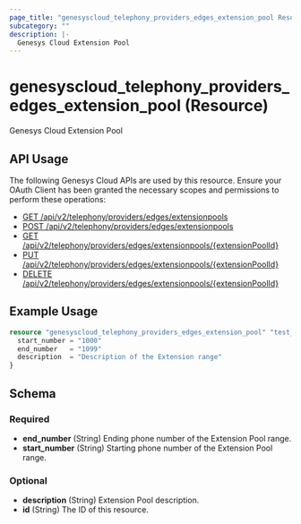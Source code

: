 ```yaml
---
page_title: "genesyscloud_telephony_providers_edges_extension_pool Resource - terraform-provider-genesyscloud"
subcategory: ""
description: |-
  Genesys Cloud Extension Pool
---
```

# genesyscloud_telephony_providers_edges_extension_pool (Resource)

Genesys Cloud Extension Pool

## API Usage
The following Genesys Cloud APIs are used by this resource. Ensure your OAuth Client has been granted the necessary scopes and permissions to perform these operations:

* [GET /api/v2/telephony/providers/edges/extensionpools](https://developer.genesys.cloud/api/rest/v2/telephonyprovidersedge/#get-api-v2-telephony-providers-edges-extensionpools)
* [POST /api/v2/telephony/providers/edges/extensionpools](https://developer.genesys.cloud/api/rest/v2/telephonyprovidersedge/#post-api-v2-telephony-providers-edges-extensionpools)
* [GET /api/v2/telephony/providers/edges/extensionpools/{extensionPoolId}](https://developer.genesys.cloud/api/rest/v2/telephonyprovidersedge/#get-api-v2-telephony-providers-edges-extensionpools--extensionPoolId-)
* [PUT /api/v2/telephony/providers/edges/extensionpools/{extensionPoolId}](https://developer.genesys.cloud/api/rest/v2/telephonyprovidersedge/#put-api-v2-telephony-providers-edges-extensionpools--extensionPoolId-)
* [DELETE /api/v2/telephony/providers/edges/extensionpools/{extensionPoolId}](https://developer.genesys.cloud/api/rest/v2/telephonyprovidersedge/#delete-api-v2-telephony-providers-edges-extensionpools--extensionPoolId-)


## Example Usage

```terraform
resource "genesyscloud_telephony_providers_edges_extension_pool" "test_extension_pool" {
  start_number = "1000"
  end_number   = "1099"
  description  = "Description of the Extension range"
}
```

<!-- schema generated by tfplugindocs -->
## Schema

### Required

- **end_number** (String) Ending phone number of the Extension Pool range.
- **start_number** (String) Starting phone number of the Extension Pool range.

### Optional

- **description** (String) Extension Pool description.
- **id** (String) The ID of this resource.

